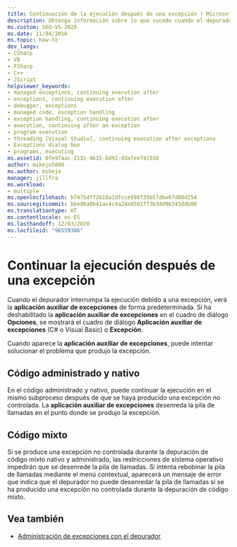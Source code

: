 ```yaml
---
title: Continuación de la ejecución después de una excepción | Microsoft Docs
description: Obtenga información sobre lo que sucede cuando el depurador interrumpe la ejecución debido a una excepción no controlada. Es posible que pueda continuar la ejecución en el mismo subproceso.
ms.custom: SEO-VS-2020
ms.date: 11/04/2016
ms.topic: how-to
dev_langs:
- CSharp
- VB
- FSharp
- C++
- JScript
helpviewer_keywords:
- managed exceptions, continuing execution after
- exceptions, continuing execution after
- debugger, exceptions
- managed code, exception handling
- exception handling, continuing execution after
- execution, continuing after an exception
- program execution
- threading [Visual Studio], continuing execution after exceptions
- Exceptions dialog box
- programs, executing
ms.assetid: 6fe97aac-2131-4615-bd92-d3afee741558
author: mikejo5000
ms.author: mikejo
manager: jillfra
ms.workload:
- multiple
ms.openlocfilehash: b7475dff2618a1dfcce598f35b57dbe67d80d254
ms.sourcegitcommit: bbed6a0b41ac4c4a24e8581ff3b34d96345ddb00
ms.translationtype: HT
ms.contentlocale: es-ES
ms.lasthandoff: 12/03/2020
ms.locfileid: "96559386"
---
```

# <a name="continuing-execution-after-an-exception"></a>Continuar la ejecución después de una excepción
Cuando el depurador interrumpa la ejecución debido a una excepción, verá la **aplicación auxiliar de excepciones** de forma predeterminada. Si ha deshabilitado la **aplicación auxiliar de excepciones** en el cuadro de diálogo **Opciones**, se mostrará el cuadro de diálogo **Aplicación auxiliar de excepciones** (C# o Visual Basic) o **Excepción**.

 Cuando aparece la **aplicación auxiliar de excepciones**, puede intentar solucionar el problema que produjo la excepción.

## <a name="managed-and-native-code"></a>Código administrado y nativo
 En el código administrado y nativo, puede continuar la ejecución en el mismo subproceso después de que se haya producido una excepción no controlada. La **aplicación auxiliar de excepciones** desenreda la pila de llamadas en el punto donde se produjo la excepción.

## <a name="mixed-code"></a>Código mixto
 Si se produce una excepción no controlada durante la depuración de código mixto nativo y administrado, las restricciones de sistema operativo impedirán que se desenrede la pila de llamadas. Si intenta rebobinar la pila de llamadas mediante el menú contextual, aparecerá un mensaje de error que indica que el depurador no puede desenredar la pila de llamadas si se ha producido una excepción no controlada durante la depuración de código mixto.

## <a name="see-also"></a>Vea también

- [Administración de excepciones con el depurador](../debugger/managing-exceptions-with-the-debugger.md)